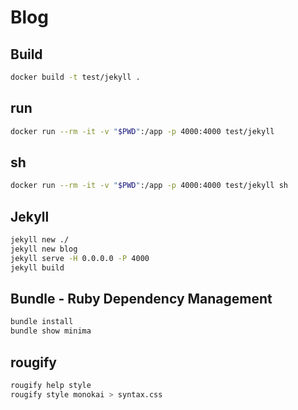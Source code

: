 # Blog

## Build

```bash
docker build -t test/jekyll .
```

## run

```bash
docker run --rm -it -v "$PWD":/app -p 4000:4000 test/jekyll
```

## sh

```bash
docker run --rm -it -v "$PWD":/app -p 4000:4000 test/jekyll sh
```

## Jekyll

```bash
jekyll new ./
jekyll new blog
jekyll serve -H 0.0.0.0 -P 4000
jekyll build
```

## Bundle - Ruby Dependency Management

```bash
bundle install
bundle show minima
```

## rougify

```bash
rougify help style
rougify style monokai > syntax.css
```
